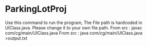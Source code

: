 # ParkingLotProj
Use this command to run the program, 
The File path is hardcoded in UIClass.java. Please change it to your own file path.
From src : javac com/cg/main/UIClass.java
From src : java com/cg/main/UIClass.java >output.txt
